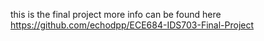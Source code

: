 this is the final project
more info can be found here https://github.com/echodpp/ECE684-IDS703-Final-Project
